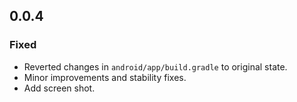 ## 0.0.4

### Fixed
- Reverted changes in `android/app/build.gradle` to original state.
- Minor improvements and stability fixes.
- Add screen shot.
